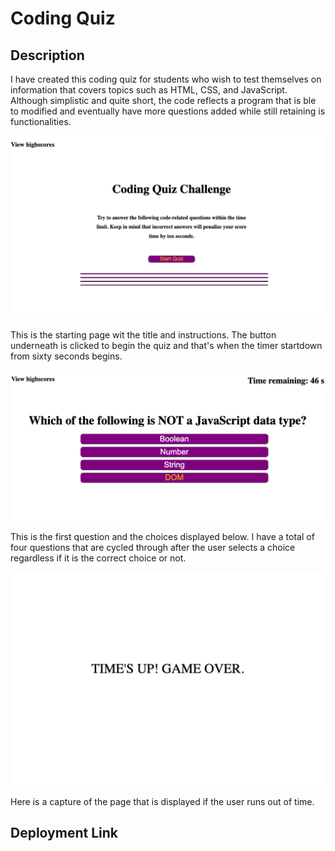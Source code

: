 # Coding Quiz

## Description

I have created this coding quiz for students who wish to test themselves on information that covers topics such as HTML, CSS, and JavaScript. Although simplistic and quite short, the code reflects a program that is ble to modified and eventually have more questions added while still retaining is functionalities.

![screenshot](assets/images/Coding-Quiz_pg.1.png)

This is the starting page wit the title and instructions. The button underneath is clicked to begin the quiz and that's when the timer startdown from sixty seconds begins.

![screenshot](assets/images/Coding-Quiz_pg.2.png)

This is the first question and the choices displayed below. I have a total of four questions that are cycled through after the user selects a choice regardless if it is the correct choice or not. 

![screenshot](assets/images/Coding-Quiz_pg.3.png)

Here is a capture of the page that is displayed if the user runs out of time. 

## Deployment Link

